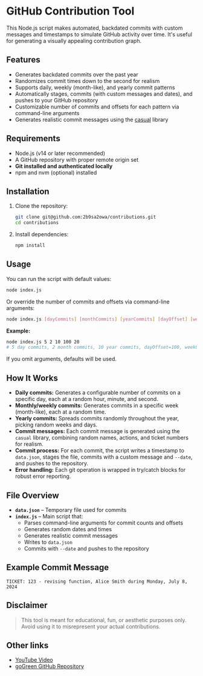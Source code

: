 # GitHub Contribution Tool

This Node.js script makes automated, backdated commits with custom messages and timestamps to simulate GitHub activity over time. It's useful for generating a visually appealing contribution graph.

## Features

- Generates backdated commits over the past year
- Randomizes commit times down to the second for realism
- Supports daily, weekly (month-like), and yearly commit patterns
- Automatically stages, commits (with custom messages and dates), and pushes to your GitHub repository
- Customizable number of commits and offsets for each pattern via command-line arguments
- Generates realistic commit messages using the [casual](https://www.npmjs.com/package/casual) library

## Requirements

- Node.js (v14 or later recommended)
- A GitHub repository with proper remote origin set
- **Git installed and authenticated locally**
- npm and nvm (optional) installed

## Installation

1. Clone the repository:

   ```bash
   git clone git@github.com:2b9sa2owa/contributions.git
   cd contributions
   ```

2. Install dependencies:

   ```bash
   npm install
   ```

## Usage

You can run the script with default values:

```bash
node index.js
```

Or override the number of commits and offsets via command-line arguments:

```bash
node index.js [dayCommits] [monthCommits] [yearCommits] [dayOffset] [weekOffset]
```

**Example:**

```bash
node index.js 5 2 10 100 20
# 5 day commits, 2 month commits, 10 year commits, dayOffset=100, weekOffset=20
```

If you omit arguments, defaults will be used.

## How It Works

- **Daily commits:** Generates a configurable number of commits on a specific day, each at a random hour, minute, and second.
- **Monthly/weekly commits:** Generates commits in a specific week (month-like), each at a random time.
- **Yearly commits:** Spreads commits randomly throughout the year, picking random weeks and days.
- **Commit messages:** Each commit message is generated using the `casual` library, combining random names, actions, and ticket numbers for realism.
- **Commit process:** For each commit, the script writes a timestamp to `data.json`, stages the file, commits with a custom message and `--date`, and pushes to the repository.
- **Error handling:** Each git operation is wrapped in try/catch blocks for robust error reporting.

## File Overview

- **`data.json`** – Temporary file used for commits
- **`index.js`** – Main script that:
  - Parses command-line arguments for commit counts and offsets
  - Generates random dates and times
  - Generates realistic commit messages
  - Writes to `data.json`
  - Commits with `--date` and pushes to the repository

## Example Commit Message

```
TICKET: 123 - revising function, Alice Smith during Monday, July 8, 2024
```

## Disclaimer

> This tool is meant for educational, fun, or aesthetic purposes only.  
> Avoid using it to misrepresent your actual contributions.

## Other links

- [YouTube Video](https://www.youtube.com/watch?v=LlkcvvGbs9I)
- [goGreen GitHub Repository](https://github.com/fenrir2608/goGreen)